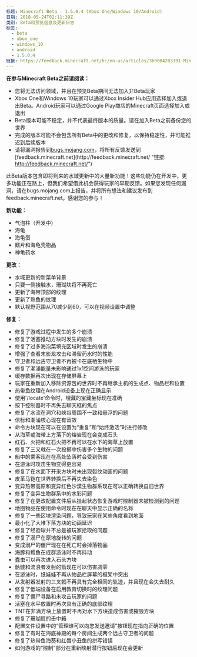 ```yaml
---
标题: Minecraft Beta - 1.5.0.4 (Xbox One/Windows 10/Android)
日期: 2018-05-24T02:11:39Z
类别: Beta和预览信息及更新日志
标签:
  - beta
  - xbox_one
  - windows_10
  - android
  - 1.5.0.4
链接: https://feedback.minecraft.net/hc/en-us/articles/360004203391-Minecraft-Beta-1-5-0-4-Xbox-One-Windows-10-Android
---
```


**在参与Minecraft Beta之前请阅读：**

- 您将无法访问领域，并且在预览Beta期间无法加入非Beta玩家
- Xbox One和Windows 10玩家可以通过Xbox Insider Hub应用选择加入或退出Beta。Android玩家可以通过Google Play商店的Minecraft页面选择加入或退出
- Beta版本可能不稳定，并不代表最终版本的质量。请在加入Beta之前备份您的世界
- 完成的版本可能不会包含所有Beta中的更改和修复，以保持稳定性，并可能推迟到后续版本
- 请将漏洞报告到[bugs.mojang.com](http://bugs.mojang.com/ "链接: http://bugs.mojang.com/")，将所有反馈发送到[feedback.minecraft.net](http://feedback.minecraft.net/ "链接: http://feedback.minecraft.net/")

  
此Beta版本包含即将到来的水域更新中的大量新功能！这些功能仍在开发中，更多功能正在路上，但我们希望借此机会获得玩家的早期反馈。如果您发现任何漏洞，请在bugs.mojang.com上报告，并将所有想法和建议发布到feedback.minecraft.net。感谢您的参与！  
  
  
**新功能：**

- 气泡柱（开发中）
- 海龟
- 海龟蛋
- 鳍片和海龟壳物品
- 神龟药水

  
**更改：**

- 水域更新的新菜单背景
- 只要一侧接触水，珊瑚块将不再死亡
- 更新了海带顶部的纹理
- 更新了熟鱼的纹理
- 默认视野范围从70减少到60，可以在视频设置中调整

  
**修复：**

- 修复了游戏过程中发生的多个崩溃
- 修复了活塞推动方块时发生的崩溃
- 修复了过多海泡菜填充区域时发生的崩溃
- 增强了查看末影龙攻击和滞留药水时的性能
- 守卫者和远古守卫者不再被卡在底栖生物中
- 修复了潮涌能量未影响通过1x1空间游泳的玩家
- 缓存数据再次出现在存储屏幕上
- 玩家在重新加入移除资源包的世界时不再继承主机的生成点、物品栏和位置
- 热带鱼纹理在Android设备上现在正确显示
- 使用'/locate'命令时，埋藏的宝藏坐标现在准确
- 按下控制器时不再失去聊天框的焦点
- 修复了水流在洞穴和峡谷周围不一致和悬浮的问题
- 信标和潮涌核心现在有音效
- 命令方块现在可以在设置为“重复”和“始终激活”时进行修改
- 从海草或海带上方落下的熔岩现在会变成石头
- 红石、火把和红石火把不再可以在水下的海草上放置
- 修复了三叉戟在一次投掷中伤害多个生物的问题
- 船中的乘客现在在高处坠落时会受到伤害
- 在游泳时攻击生物变得更容易
- 修复了在水面下开采方块时未出现裂纹动画的问题
- 皮革马铠在世界转换后不再失去染色
- 变异热带高原和变异红色沙漠生物群系现在可以正确转换自旧世界
- 修复了变异生物群系中的水彩问题
- 修复了在更改配置文件后从挂起状态恢复游戏时控制器未被检测到的问题
- 地图物品在使用命令时现在在聊天中显示正确的名称
- 修复了一些区块渲染问题，导致玩家在某些角度看到地面
- 最小化了大堆下落方块的动画延迟
- 修复了经验球并不总是被玩家拾取的问题
- 修复了溺尸在原地旋转的问题
- 变成溺尸的僵尸现在在死亡时会掉落物品
- 海豚和鳕鱼在成群游泳时不再抖动
- 蠹虫可以再次进入石头方块
- 骷髅和流浪者发射的箭现在可以伤害凋零
- 在游泳时，纸娃娃不再从物品栏屏幕的框架中突出
- 从发射器发射的三叉戟不再具有完全相同的轨迹，并且现在会失去耐久
- 修复了低端设备在启用教育切换时的纹理问题
- 修复了僵尸寻路和未攻击玩家的问题
- 活塞在水平放置时再次具有正确的底部纹理
- TNT在非满方块上放置时不再对水下方块造成伤害或摧毁方块
- 修复了珊瑚扇的击中箱
- 配置文件设置中的“管理谁可以向您发送邀请”按钮现在指向正确的位置
- 修复了有时在海底神殿的每个房间生成两个远古守卫者的问题
- 修复了热带鱼海葵和红唇小丑鱼的拼写错误
- 如何游戏的“控制”部分在重新映射潜行按钮后现在会更新